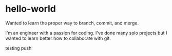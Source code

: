 # hello-world
Wanted to learn the proper way to branch, commit, and merge.

I'm an engineer with a passion for coding.  I've done many solo projects but I wanted to learn better how to collaborate with git. 

testing push
